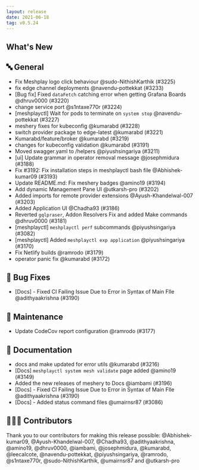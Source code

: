 ```yaml
---
layout: release
date: 2021-06-18
tag: v0.5.24
---
```


## What's New
## 🔤 General
- Fix Meshplay logo click behaviour @sudo-NithishKarthik (#3225)
- fix edge channel deployments @navendu-pottekkat (#3233)
- [Bug fix] Fixed `dataFetch` catching error when getting Grafana Boards @dhruv0000 (#3220)
- change service port @s1ntaxe770r (#3224)
- [meshplayctl] Wait for pods to terminate on `system stop` @navendu-pottekkat (#3227)
- meshery fixes for kubeconfig @kumarabd (#3228)
- switch provider package to edge-latest @kumarabd (#3221)
- Kumarabd/feature/broker @kumarabd (#3219)
- changes for kubeconfig validation @kumarabd (#3191)
- Moved swagger.yaml to /helpers @piyushsingariya (#3211)
- [ui] Update grammar in operator removal message @josephmidura (#3188)
- Fix #3192: Fix installation steps in meshplayctl bash file @Abhishek-kumar09 (#3193)
- Update README.md: Fix meshery badges @amino19 (#3194)
- Add dynamic Management Pane UI @utkarsh-pro (#3202)
- Added imports for remote provider extensions @Ayush-Khandelwal-007 (#3203)
- Added Application UI @Chadha93 (#3186)
- Reverted `gqlpraser`, Addon Resolvers Fix and added Make commands @dhruv0000 (#3181)
- [meshplayctl] `meshplayctl perf` subcommands @piyushsingariya (#3082)
- [meshplayctl] Added `meshplayctl exp application` @piyushsingariya (#3170)
- Fix Netlify builds @ramrodo (#3179)
- operator panic fix @kumarabd (#3172)

## 🐛 Bug Fixes

- [Docs] - Fixed CI Failing Issue Due to Error in Syntax of Main FIle @adithyaakrishna (#3190)

## 🧰 Maintenance

- Update CodeCov report configuration @ramrodo (#3177)

## 📖 Documentation

- docs and make updated for error utils @kumarabd (#3216)
- [Docs] `meshplayctl system mesh validate` page added @amino19 (#3149)
- Added the new releases of meshery to Docs @iambami (#3196)
- [Docs] - Fixed CI Failing Issue Due to Error in Syntax of Main FIle @adithyaakrishna (#3190)
- [Docs] - Added status command files @umairnsr87 (#3086)

## 👨🏽‍💻 Contributors

Thank you to our contributors for making this release possible:
@Abhishek-kumar09, @Ayush-Khandelwal-007, @Chadha93, @adithyaakrishna, @amino19, @dhruv0000, @iambami, @josephmidura, @kumarabd, @leecalcote, @navendu-pottekkat, @piyushsingariya, @ramrodo, @s1ntaxe770r, @sudo-NithishKarthik, @umairnsr87 and @utkarsh-pro
